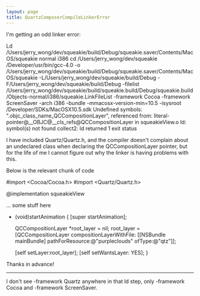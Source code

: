 ```yaml
---
layout: page
title: QuartzComposerCompileLinkerError
---
```


I'm getting an odd linker error:

    
Ld /Users/jerry_wong/dev/squeakie/build/Debug/squeakie.saver/Contents/MacOS/squeakie normal i386
    cd /Users/jerry_wong/dev/squeakie
    /Developer/usr/bin/gcc-4.0 -o /Users/jerry_wong/dev/squeakie/build/Debug/squeakie.saver/Contents/MacOS/squeakie -L/Users/jerry_wong/dev/squeakie/build/Debug -F/Users/jerry_wong/dev/squeakie/build/Debug -filelist /Users/jerry_wong/dev/squeakie/build/squeakie.build/Debug/squeakie.build/Objects-normal/i386/squeakie.LinkFileList -framework Cocoa -framework ScreenSaver -arch i386 -bundle -mmacosx-version-min=10.5 -isysroot /Developer/SDKs/MacOSX10.5.sdk
Undefined symbols:
  ".objc_class_name_QCCompositionLayer", referenced from:
      literal-pointer@__OBJC@__cls_refs@QCCompositionLayer in squeakieView.o
ld: symbol(s) not found
collect2: ld returned 1 exit status


I have included Quartz/Quartz.h, and the compiler doesn't complain about an undeclared class when declaring the QCCompositionLayer pointer, but for the life of me I cannot figure out why the linker is having problems with this.

Below is the relevant chunk of code

    
#import <Cocoa/Cocoa.h>
#import <Quartz/Quartz.h>

@implementation squeakieView

... some stuff here

- (void)startAnimation
{
    [super startAnimation];
	
	QCCompositionLayer		*root_layer = nil;
	root_layer = [QCCompositionLayer compositionLayerWithFile:
           [[NSBundle mainBundle] pathForResource:@"purpleclouds"
                                           ofType:@"qtz"]];
										   
	[self setLayer:root_layer];
	[self setWantsLayer: YES];
}


Thanks in advance!

----

I don't see     -framework Quartz anywhere in that     ld step, only     -framework Cocoa and     -framework ScreenSaver.

